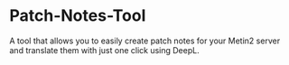 # Patch-Notes-Tool
A tool that allows you to easily create patch notes for your Metin2 server and translate them with just one click using DeepL.
